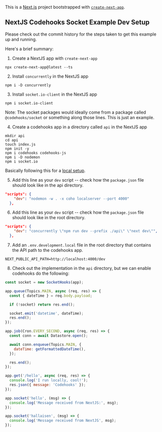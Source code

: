 This is a [Next.js](https://nextjs.org/) project bootstrapped with [`create-next-app`](https://github.com/vercel/next.js/tree/canary/packages/create-next-app).

## NextJS Codehooks Socket Example Dev Setup

Please check out the commit history for the steps taken to get this example up and running.

Here's a brief summary:

1. Create a NextJS app with `create-next-app`

```
npx create-next-app@latest --ts
```

2. Install `concurrently` in the NextJS app

```
npm i -D concurrently
```

3. Install `socket.io-client` in the NextJS app

```
npm i socket.io-client
```

Note: The socket packages would ideally come from a package called `@codehooks/socket` or something along those lines. This is just an example.

4. Create a codehooks app in a directory called `api` in the NextJS app

```
mkdir api
cd api
touch index.js
npm init -y
npm i codehooks codehooks-js
npm i -D nodemon
npm i socket.io
```

Basically following this for a [local setup](https://codehooks.io/docs/localdev).

5. Add this line as your `dev` script -- check how the `package.json` file should look like in the api directory.

```json
"scripts": {
    "dev": "nodemon -w . -x coho localserver --port 4000"
  },
```

6. Add this line as your `dev` script -- check how the `package.json` file should look like in the root directory.

```json
"scripts": {
    "dev": "concurrently \"npm run dev --prefix ./api\" \"next dev\"",
  },
```

7. Add an `.env.development.local` file in the root directory that contains the API path to the codehooks app.

```
NEXT_PUBLIC_API_PATH=http://localhost:4000/dev
```

8. Check out the implementation in the `api` directory, but we can enable codehooks do the following:

```js
const socket = new SocketHooks(app);

app.queue(Topics.MAIN, async (req, res) => {
  const { dateTime } = req.body.payload;

  if (!socket) return res.end();

  socket.emit('datetime', dateTime);
  res.end();
});

app.job(Cron.EVERY_SECOND, async (req, res) => {
  const conn = await Datastore.open();

  await conn.enqueue(Topics.MAIN, {
    dateTime: getFormattedDateTime(),
  });

  res.end();
});

app.get('/hello', async (req, res) => {
  console.log('I run locally, cool!');
  res.json({ message: 'Codehooks' });
});

app.socket('hello', (msg) => {
  console.log('Message received from NextJS:', msg);
});

app.socket('hallaisen', (msg) => {
  console.log('Message received from NextJS', msg);
});
```
